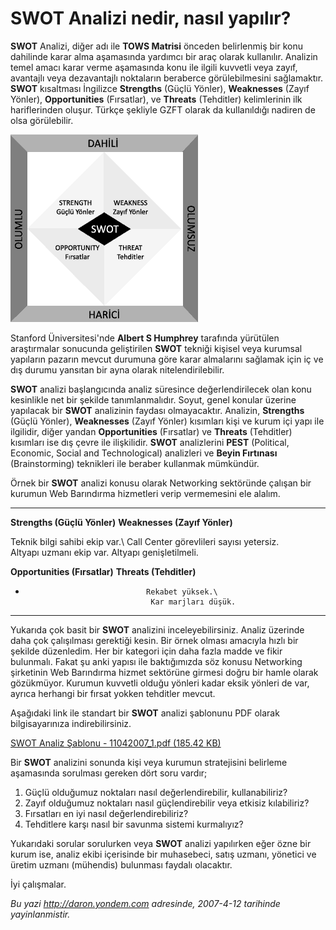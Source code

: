 # SWOT Analizi nedir, nasıl yapılır? 

**SWOT** Analizi, diğer adı ile **TOWS Matrisi** önceden belirlenmiş bir
konu dahilinde karar alma aşamasında yardımcı bir araç olarak
kullanılır. Analizin temel amacı karar verme aşamasında konu ile ilgili
kuvvetli veya zayıf, avantajlı veya dezavantajlı noktaların beraberce
görülebilmesini sağlamaktır. **SWOT** kısaltması İngilizce **Strengths**
(Güçlü Yönler), **Weaknesses** (Zayıf Yönler), **Opportunities**
(Fırsatlar), ve **Threats** (Tehditler) kelimlerinin ilk hariflerinden
oluşur. Türkçe şekliyle GZFT olarak da kullanıldığı nadiren de olsa
görülebilir.

![](media/SWOT_Analizi_nedir_nasil_yapilir/11042007_2.png)

Stanford Üniversitesi'nde **Albert S Humphrey** tarafında yürütülen
araştırmalar sonucunda geliştirilen **SWOT** tekniği kişisel veya
kurumsal yapıların pazarın mevcut durumuna göre karar almalarını
sağlamak için iç ve dış durumu yansıtan bir ayna olarak
nitelendirilebilir.

**SWOT** analizi başlangıcında analiz süresince değerlendirilecek olan
konu kesinlikle net bir şekilde tanımlanmalıdır. Soyut, genel konular
üzerine yapılacak bir **SWOT** analizinin faydası olmayacaktır.
Analizin, **Strengths** (Güçlü Yönler), **Weaknesses** (Zayıf Yönler)
kısımları kişi ve kurum içi yapı ile ilgilidir, diğer yandan
**Opportunities** (Fırsatlar) ve **Threats** (Tehditler) kısımları ise
dış çevre ile ilişkilidir. **SWOT** analizlerini **PEST** (Political,
Economic, Social and Technological) analizleri ve **Beyin Fırtınası**
(Brainstorming) teknikleri ile beraber kullanmak mümkündür.

Örnek bir **SWOT** analizi konusu olarak Networking sektöründe çalışan
bir kurumun Web Barındırma hizmetleri verip vermemesini ele alalım.

  -------------------------------- -------------------------------------------
  **Strengths (Güçlü Yönler)**     **Weaknesses (Zayıf Yönler)**

  Teknik bilgi sahibi ekip var.\   Call Center görevlileri sayısı yetersiz.\
   Altyapı uzmanı ekip var.         Altyapı genişletilmeli.

  **Opportunities (Fırsatlar)**    **Threats (Tehditler)**

  -                                Rekabet yüksek.\
                                    Kar marjları düşük.
  -------------------------------- -------------------------------------------

Yukarıda çok basit bir **SWOT** analizini inceleyebilirsiniz. Analiz
üzerinde daha çok çalışılması gerektiği kesin. Bir örnek olması amacıyla
hızlı bir şekilde düzenledim. Her bir kategori için daha fazla madde ve
fikir bulunmalı. Fakat şu anki yapısı ile baktığımızda söz konusu
Networking şirketinin Web Barındırma hizmet sektörüne girmesi doğru bir
hamle olarak gözükmüyor. Kurumun kuvvetli olduğu yönleri kadar eksik
yönleri de var, ayrıca herhangi bir fırsat yokken tehditler mevcut.

Aşağıdaki link ile standart bir **SWOT** analizi şablonunu PDF olarak
bilgisayarınıza indirebilirsiniz.

[SWOT Analiz Şablonu - 11042007\_1.pdf (185.42
KB)](media/SWOT_Analizi_nedir_nasil_yapilir/11042007_1.pdf)

Bir **SWOT** analizini sonunda kişi veya kurumun stratejisini belirleme
aşamasında sorulması gereken dört soru vardır;

1.  Güçlü olduğumuz noktaları nasıl değerlendirebilir, kullanabiliriz?
2.  Zayıf olduğumuz noktaları nasıl güçlendirebilir veya etkisiz
    kılabiliriz?
3.  Fırsatları en iyi nasıl değerlendirebiliriz?
4.  Tehditlere karşı nasıl bir savunma sistemi kurmalıyız?

Yukarıdaki sorular sorulurken veya **SWOT** analizi yapılırken eğer özne
bir kurum ise, analiz ekibi içerisinde bir muhasebeci, satış uzmanı,
yönetici ve üretim uzmanı (mühendis) bulunması faydalı olacaktır.

İyi çalışmalar.


*Bu yazi http://daron.yondem.com adresinde, 2007-4-12 tarihinde yayinlanmistir.*
